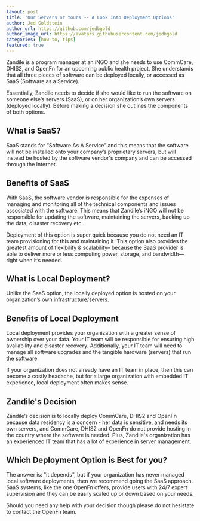 ```yaml
---
layout: post
title: 'Our Servers or Yours -- A Look Into Deployment Options'
author: Jed Goldstein
author_url: https://github.com/jedbgold
author_image_url: https://avatars.githubusercontent.com/jedbgold
categories: [how-to, tips]
featured: true
---
```


Zandile is a program manager at an iNGO and she needs to use CommCare, DHIS2,
and OpenFn for an upcoming public health project. She understands that all three
pieces of software can be deployed locally, or accessed as SaaS (Software as a
Service).

Essentially, Zandile needs to decide if she would like to run the software on
someone else’s servers (SaaS), or on her organization’s own servers (deployed
locally). Before making a decision she outlines the components of both options.

## What is SaaS?

SaaS stands for “Software As A Service” and this means that the software will
not be installed onto your company’s proprietary servers, but will instead be
hosted by the software vendor's company and can be accessed through the
Internet.

## Benefits of SaaS

With SaaS, the software vendor is responsible for the expenses of managing and
monitoring all of the technical components and issues associated with the
software. This means that Zandile’s iNGO will not be responsible for updating
the software, maintaining the servers, backing up the data, disaster recovery
etc…

Deployment of this option is super quick because you do not need an IT team
provisioning for this and maintaining it. This option also provides the greatest
amount of flexibility & scalability– because the SaaS provider is able to
deliver more or less computing power, storage, and bandwidth— right when it’s
needed.

## What is Local Deployment?

Unlike the SaaS option, the locally deployed option is hosted on your
organization’s own infrastructure/servers.

## Benefits of Local Deployment

Local deployment provides your organization with a greater sense of ownership
over your data. Your IT team will be responsible for ensuring high availability
and disaster recovery. Additionally, your IT team will need to manage all
software upgrades and the tangible hardware (servers) that run the software.

If your organization does not already have an IT team in place, then this can
become a costly headache, but for a large organization with embedded IT
experience, local deployment often makes sense.

## Zandile's Decision

Zandile’s decision is to locally deploy CommCare, DHIS2 and OpenFn because data
residency is a concern - her data is sensitive, and needs its own servers, and
CommCare, DHIS2 and OpenFn do not provide hosting in the country where the
software is needed. Plus, Zandile's organization has an experienced IT team that
has a lot of experience in server management.

## Which Deployment Option is Best for you?

The answer is: "it depends", but if your organization has never managed local
software deployments, then we recommend going the SaaS approach. SaaS systems,
like the one OpenFn offers, provide users with 24/7 expert supervision and they
can be easily scaled up or down based on your needs.

Should you need any help with your decision though please do not hesistate to
contact the OpenFn team.
